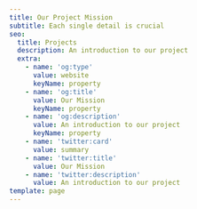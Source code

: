 ```yaml
---
title: Our Project Mission
subtitle: Each single detail is crucial
seo:
  title: Projects
  description: An introduction to our project
  extra:
    - name: 'og:type'
      value: website
      keyName: property
    - name: 'og:title'
      value: Our Mission
      keyName: property
    - name: 'og:description'
      value: An introduction to our project
      keyName: property
    - name: 'twitter:card'
      value: summary
    - name: 'twitter:title'
      value: Our Mission
    - name: 'twitter:description'
      value: An introduction to our project
template: page
---
```

